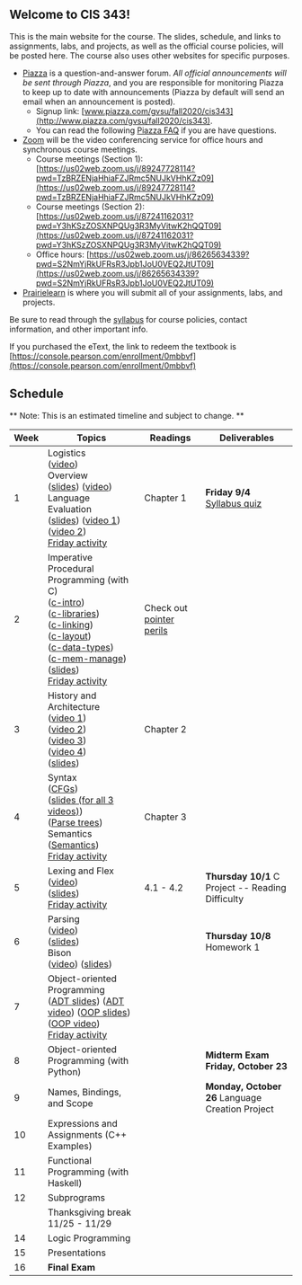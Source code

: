## Welcome to CIS 343!

This is the main website for the course.
The slides, schedule, and links to assignments, labs, and projects,
as well as the official course policies,
will be posted here.
The course also uses other websites for specific purposes.
* [Piazza](http://www.piazza.com) is a question-and-answer forum.
*All official announcements will be sent through Piazza*,
and you are responsible for monitoring Piazza to keep up to date with
announcements
(Piazza by default will send an email when an announcement is posted).
    * Signup link: [www.piazza.com/gvsu/fall2020/cis343](http://www.piazza.com/gvsu/fall2020/cis343).
    * You can read the following [Piazza FAQ](misc/piazza-faq.md) if you are
      have questions.
* [Zoom](https://zoom.us) will be the video conferencing service for office
  hours and synchronous course meetings.
    * Course meetings (Section 1):
      [https://us02web.zoom.us/j/89247728114?pwd=TzBRZENjaHhiaFZJRmc5NUJkVHhKZz09](https://us02web.zoom.us/j/89247728114?pwd=TzBRZENjaHhiaFZJRmc5NUJkVHhKZz09)
    * Course meetings (Section 2):
      [https://us02web.zoom.us/j/87241162031?pwd=Y3hKSzZOSXNPQUg3R3MyVitwK2hQQT09](https://us02web.zoom.us/j/87241162031?pwd=Y3hKSzZOSXNPQUg3R3MyVitwK2hQQT09)
    * Office hours:
      [https://us02web.zoom.us/j/86265634339?pwd=S2NmYjRkUFRsR3Jpb1JoU0VEQ2JtUT09](https://us02web.zoom.us/j/86265634339?pwd=S2NmYjRkUFRsR3Jpb1JoU0VEQ2JtUT09)
* [Prairielearn](https://prairielearn.engr.illinois.edu/pl/) is where you will
submit all of your assignments, labs, and projects.

Be sure to read through the [syllabus](syllabus.md) for course policies,
contact information, and other important info.

If you purchased the eText,
the link to redeem the textbook is
[https://console.pearson.com/enrollment/0mbbvf](https://console.pearson.com/enrollment/0mbbvf)

## Schedule

** Note: This is an estimated timeline and subject to change. **

| Week | Topics | Readings | Deliverables |
| ---- | ------ | -------- | ------------ |
|  1   | Logistics<br> ([video](https://drive.google.com/file/d/1Fo96zEsNVDbt-hHwJaHGUazZNdsM1TdH/view?usp=sharing))<br> Overview<br> ([slides](slides/overview.pdf)) ([video](https://drive.google.com/file/d/1mAlUxlsJqGChVPFOkfLllLG3MWysAiix/view?usp=sharing))<br> Language Evaluation<br> ([slides](slides/language-evaluation.pdf)) ([video 1](https://drive.google.com/file/d/1tTy0RNCaGLEEjA4tpaDsI-Mal1kSGwjL/view?usp=sharing)) ([video 2](https://drive.google.com/file/d/14H-JfIr3Y38HST1wBcof7_i0P5B1yxWa/view?usp=sharing))<br> [Friday activity](activities/discussion-week-1.md) | Chapter 1 | **Friday 9/4** [Syllabus quiz](https://prairielearn.engr.illinois.edu/pl/) |
|  2   | Imperative Procedural Programming (with C)<br> ([c-intro](https://drive.google.com/file/d/10q5hhlw_uPBrCA8P9bE6CQ-0nupVC5d_/view?usp=sharing))<br> ([c-libraries](https://drive.google.com/file/d/1A9klODAgrZKcKS_4JGD0pw2H56ih4Zvk/view?usp=sharing))<br> ([c-linking](https://drive.google.com/file/d/1GnJlLED_9jMScwv9YFH9jfyHmVpl2OGD/view?usp=sharing))<br> ([c-layout](https://drive.google.com/file/d/1-rYYUTsXRd_de1aERXlYSCd7nzAXKfQc/view?usp=sharing))<br> ([c-data-types](https://drive.google.com/file/d/1DsVTNdnj1WCRLL4tMednG5crp1zKNKat/view?usp=sharing))<br> ([c-mem-manage](https://drive.google.com/file/d/1eBDU846B3khQ0xLpk3WRwJZv0W5iU5fR/view?usp=sharing))<br> ([slides](slides/c-language.pdf))<br> [Friday activity](activities/discussion-week-2.md) | Check out [pointer perils](https://github.com/irawoodring/pointer_perils)  |  |
|  3   | History and Architecture<br> ([video 1](https://drive.google.com/file/d/1_NmC0fuUcafJnTC9u5nysdX5SM5Y_-gl/view?usp=sharing))<br> ([video 2](https://drive.google.com/file/d/1FOmPApcbBSN_m0RFc9tvx__9HKiD2Afc/view?usp=sharing))<br> ([video 3](https://drive.google.com/file/d/1o5fH-DIXaqrP0TG6ZlipG3yU36ZQ7yoL/view?usp=sharing))<br> ([video 4](https://drive.google.com/file/d/1az82jnRtPCGoIIOvtazYX8LA23V2zrUD/view?usp=sharing))<br> ([slides](slides/history-architecture.pdf)) | Chapter 2 | |
|  4   | Syntax<br> ([CFGs](https://drive.google.com/file/d/1rABRpVV4HlkflfjeUlpV1V2baZ7_HmWs/view?usp=sharing))<br> ([slides (for all 3 videos)](slides/syntax-and-semantics.pdf))<br> ([Parse trees](https://drive.google.com/file/d/1XRB99qB8N0T9Y048hmdEPqfxurhIpy5E/view?usp=sharing))<br> Semantics<br> ([Semantics](https://drive.google.com/file/d/1fkUehq6jKeCUI50z-4ouRQnu1un1ufNw/view?usp=sharing))<br> [Friday activity](activities/discussion-week-4.md) | Chapter 3 | |
|  5   | Lexing and Flex<br> ([video](https://drive.google.com/file/d/12Y-s92_IzSbednm2RCxL4qZF6mGdIp43/view?usp=sharing))<br> ([slides](slides/lexical-analysis.pdf))<br> [Friday activity](activities/discussion-week-5.md) | 4.1 - 4.2 | **Thursday 10/1** C Project -- Reading Difficulty |
|  6   | Parsing<br> ([video](https://drive.google.com/file/d/1ZX4BNARhRU-46CNT01Zj0iEEdL1rvREg/view?usp=sharing))<br> ([slides](slides/syntactical-analysis.pdf))<br> Bison<br> ([video](https://drive.google.com/file/d/1QKJs2d0H96k5lKqqfTWO5zb-9eldcvIK/view?usp=sharing)) ([slides](slides/bison-intro.pdf)) | | **Thursday 10/8** Homework 1 |
|  7   | Object-oriented Programming<br> ([ADT slides](slides/oop-adt.pdf)) ([ADT video](https://drive.google.com/file/d/13jg6uLgbK4VWXHFTReAsox5DFle0EM2N/view?usp=sharing)) ([OOP slides](slides/oop-inheritance.pdf)) ([OOP video](https://drive.google.com/file/d/1GJINTjLzactiLPXujfVbVTgFbGYA1Cib/view?usp=sharing))<br> [Friday activity](activities/discussion-week-7.md) | | |
|  8   | Object-oriented Programming (with Python) | | **Midterm Exam Friday, October 23** |
|  9   | Names, Bindings, and Scope | | **Monday, October 26** Language Creation Project |
|  10  | Expressions and Assignments (C++ Examples) | | |
|  11  | Functional Programming (with Haskell) | | |
|  12  | Subprograms | | |
|      | Thanksgiving break 11/25 - 11/29 | | |
|  14  | Logic Programming | | |
|  15  | Presentations | | |
|  16  | **Final Exam** | | |
